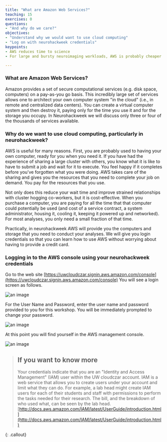 ```yaml
---
title: "What are Amazon Web Services?"
teaching: 15 
exercises: 0 
questions: 
- "And why do we care?"
objectives: 
- "Understand why we would want to use cloud computing"
- "Log on with neurohackweek credentials"
keypoints: 
- AWS reduces time to science 
- For large and bursty neuroimaging workloads, AWS is probably cheaper than purchasing and maintaining dedicated hardware 

---
```


### What are Amazon Web Services?

Amazon provides a set of secure computational services (e.g. disk
space, computers) on a pay-as-you go basis. This incredibly large set
of services allows one to architect your own computer system "in the
cloud" (i.e., in remote and centralized data centers). You can create
a virtual computer system and then destroy it, paying only for the
time you use it and for the storage you occupy. In Neurohackweek we
will discuss only three or four of the thousands of services available.

### Why do we want to use cloud computing, particularly in neurohackweek?

AWS is useful for many reasons. First, you are probably used to having
your own computer, ready for you when you need it. If you
have had the experience of sharing a large cluster with others, you
know what it is like to have to submit a job and wait for it to
execute. You feel happy if it completes before you've forgotten what
you were doing. AWS takes care of the sharing and gives you the resources
that you need to complete your job on demand. You pay for the
resources that you use.

Not only does this reduce your wait time and improve strained relationships
with cluster hogging co-workers, but it is cost-effective. When you purchase
a computer, you are paying for all the time that that computer could
potentially be used (and cost of a service contract, a system
administrator, housing it, cooling it, keeping
it powered up and networked). For most analyses, you only need a small
fraction of that time. 

Practically, in neurohackweek AWS will provide you the computers and
storage that you need to conduct your analyses. We will give you
login credentials so that you can learn how to use AWS without worrying about
having to provide a credit card.


### Logging in to the AWS console using your neurohackweek credentials

Go to the web site [https://uwcloudczar.signin.aws.amazon.com/console](https://uwcloudczar.signin.aws.amazon.com/console)
You will see a login screen as follows.

![an image]({{site.root}}/fig/CloudCzarLogin.png)

For the User Name and Password, enter the
user name and password provided to you for this workshop. You will be
immediately prompted to change your password.

![an image]({{site.root}}/fig/ChangePassword.png)


At this point you will find yourself in the AWS management console.

![an image]({{site.root}}/fig/AfterLogin.png)

>## If you want to know more
>Your credentials indicate that you are an "Identity and Access
>Management" (IAM) user within the UW cloudczar account. IAM is a web
>service that allows you to create users under your account and limit
>what they can do. For example, a lab head might create IAM users for
>each of their students and staff with permissions to perform the tasks
>needed for their research. The bill, and the breakdown of who used what, can be seen by
>the lab head.
[http://docs.aws.amazon.com/IAM/latest/UserGuide/introduction.html](http://docs.aws.amazon.com/IAM/latest/UserGuide/introduction.html)

{: .callout}


